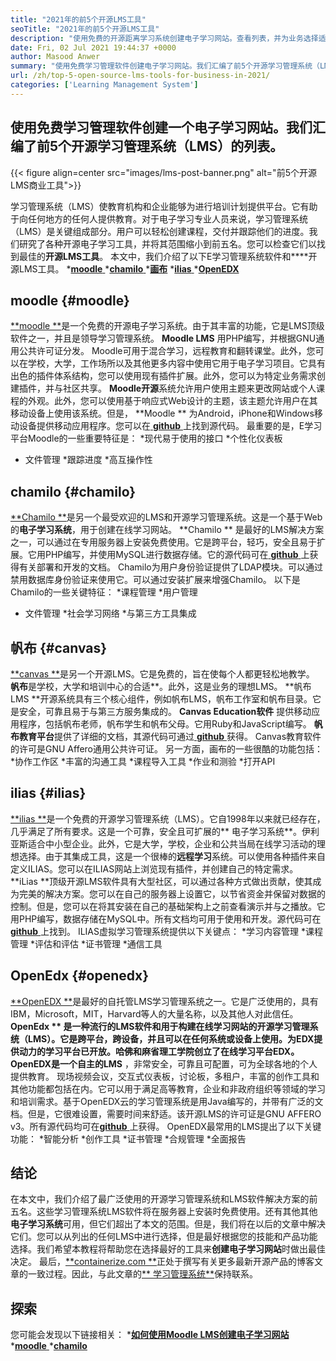 ```yaml
---
title: "2021年的前5个开源LMS工具" 
seoTitle: "2021年的前5个开源LMS工具" 
description: "使用免费的开源距离学习系统创建电子学习网站。查看列表，并为业务选择适当的电子学习LMS。" 
date: Fri, 02 Jul 2021 19:44:37 +0000
author: Masood Anwer
summary: "使用免费学习管理软件创建电子学习网站。我们汇编了前5个开源学习管理系统（LMS）的列表。" 
url: /zh/top-5-open-source-lms-tools-for-business-in-2021/
categories: ['Learning Management System']
---
```


## 使用免费学习管理软件创建一个电子学习网站。我们汇编了前5个开源学习管理系统（LMS）的列表。

{{< figure align=center src="images/lms-post-banner.png" alt="前5个开源LMS商业工具">}}

学习管理系统（LMS）使教育机构和企业能够为进行培训计划提供平台。它有助于向任何地方的任何人提供教育。对于电子学习专业人员来说，学习管理系统（LMS）是关键组成部分。用户可以轻松创建课程，交付并跟踪他们的进度。我们研究了各种开源电子学习工具，并将其范围缩小到前五名。您可以检查它们以找到最佳的**开源LMS工具**。
本文中，我们介绍了以下E学习管理系统软件和****开源LMS工具。
  *[**moodle** ][1]
  *[**chamilo** ][2]
  *[**画布**][3]
  *[**ilias** ][4]
  *[**OpenEDX** ][5]

## moodle   {#moodle}
[**moodle **][6]是一个免费的开源电子学习系统。由于其丰富的功能，它是LMS顶级软件之一，并且是领导学习管理系统。  **Moodle LMS**  用PHP编写，并根据GNU通用公共许可证分发。 Moodle可用于混合学习，远程教育和翻转课堂。此外，您可以在学校，大学，工作场所以及其他更多内容中使用它用于电子学习项目。它具有出色的插件体系结构，您可以使用现有插件扩展。此外，您可以为特定业务需求创建插件，并与社区共享。
**Moodle开源**系统允许用户使用主题来更改网站或个人课程的外观。此外，您可以使用基于响应式Web设计的主题，该主题允许用户在其移动设备上使用该系统。但是， **Moodle ** 为Android，iPhone和Windows移动设备提供移动应用程序。您可以在[ **github**  ][7]上找到源代码。
最重要的是，E学习平台Moodle的一些重要特征是：
  *现代易于使用的接口
  *个性化仪表板
  * 文件管理
  *跟踪进度
  *高互操作性

## chamilo   {#chamilo}
[**Chamilo **][8]是另一个最受欢迎的LMS和开源学习管理系统。这是一个基于Web的**电子学习系统**，用于创建在线学习网站。  **Chamilo ** 是最好的LMS解决方案之一，可以通过在专用服务器上安装免费使用。它是跨平台，轻巧，安全且易于扩展。它用PHP编写，并使用MySQL进行数据存储。它的源代码可在[ **github**  ][9]上获得有关部署和开发的文档。 Chamilo为用户身份验证提供了LDAP模块。可以通过禁用数据库身份验证来使用它。可以通过安装扩展来增强Chamilo。
以下是Chamilo的一些关键特征：
  *课程管理
  *用户管理
  * 文件管理
  *社会学习网络
  *与第三方工具集成

## 帆布 {#canvas}
[**canvas **][10]是另一个开源LMS。它是免费的，旨在使每个人都更轻松地教学。 **帆布**是学校，大学和培训中心的合适**。此外，这是业务的理想LMS。 **帆布LMS **开源系统具有三个核心组件，例如帆布LMS，帆布工作室和帆布目录。它是安全，可靠且易于与第三方服务集成的。  **Canvas Education软件** 提供移动应用程序，包括帆布老师，帆布学生和帆布父母。它用Ruby和JavaScript编写。 **帆布教育平台**提供了详细的文档，其源代码可通过[ **github**  ][11]获得。 Canvas教育软件的许可是GNU Affero通用公共许可证。
另一方面，画布的一些很酷的功能包括：
  *协作工作区
  *丰富的沟通工具
  *课程导入工具
  *作业和测验
  *打开API

## ilias   {#ilias}
[**ilias **][12]是一个免费的开源学习管理系统（LMS）。它自1998年以来就已经存在，几乎满足了所有要求。这是一个可靠，安全且可扩展的** 电子学习系统**。伊利亚斯适合中小型企业。此外，它是大学，学校，企业和公共当局在线学习活动的理想选择。由于其集成工具，这是一个很棒的**远程学习**系统。可以使用各种插件来自定义ILIAS。您可以在ILIAS网站上浏览现有插件，并创建自己的特定需求。
**iLias **顶级开源LMS软件具有大型社区，可以通过各种方式做出贡献，使其成为完美的解决方案。您可以在自己的服务器上设置它，以节省资金并保留对数据的控制。但是，您可以在将其安装在自己的基础架构上之前查看演示并与之播放。它用PHP编写，数据存储在MySQL中。所有文档均可用于使用和开发。源代码可在[ **github**  ][13]上找到。
ILIAS虚拟学习管理系统提供以下关键点：
  *学习内容管理
  *课程管理
  *评估和评估
  *证书管理
  *通信工具

## OpenEdx   {#openedx}
[**OpenEDX **][14]是最好的自托管LMS学习管理系统之一。它是广泛使用的，具有IBM，Microsoft，MIT，Harvard等人的大量名称，以及其他人对此信任。  **OpenEdx ** 是一种流行的LMS软件和用于构建在线学习网站的开源学习管理系统（LMS）。它是跨平台，跨设备，并且可以在任何系统或设备上使用。为EDX提供动力的学习平台已开放。哈佛和麻省理工学院创立了在线学习平台EDX。 OpenEDX是一个自主的LMS** ，非常安全，可靠且可配置，可为全球各地的个人提供教育。
现场视频会议，交互式仪表板，讨论板，多租户，丰富的创作工具和其他功能都包括在内。它可以用于满足高等教育，企业和非政府组织等领域的学习和培训需求。基于OpenEDX云的学习管理系统是用Java编写的，并带有广泛的文档。但是，它很难设置，需要时间来舒适。该开源LMS的许可证是GNU AFFERO v3。所有源代码均可在[**github** ][15]上获得。
OpenEDX最常用的LMS提出了以下关键功能：
  *智能分析
  *创作工具
  *证书管理
  *合规管理
  *全面报告

## 结论
在本文中，我们介绍了最广泛使用的开源学习管理系统和LMS软件解决方案的前五名。这些学习管理系统LMS软件将在服务器上安装时免费使用。还有其他其他**电子学习系统**可用，但它们超出了本文的范围。但是，我们将在以后的文章中解决它们。您可以从列出的任何LMS中进行选择，但是最好根据您的技能和产品功能选择。我们希望本教程将帮助您在选择最好的工具来**创建电子学习网站**时做出最佳决定。
最后，[**containerize.com **][16]正处于撰写有关更多最新开源产品的博客文章的一致过程。因此，与此文章的[** 学习管理系统**][17]保持联系。

## 探索
您可能会发现以下链接相关：
  *[**如何使用Moodle LMS创建电子学习网站**][18]
  *[**moodle** ][19]
  *[**chamilo** ][20]

  
[1]: #Moodle
[2]: #Chamilo
[3]: #Canvas
[4]: #ILIAS
[5]: #OpenEdx
[6]: https://moodle.org/
[7]: https://github.com/moodle/moodle
[8]: https://chamilo.org/en/
[9]: https://github.com/chamilo/chamilo-lms
[10]: https://www.instructure.com/canvas
[11]: https://github.com/instructure/canvas-lms
[12]: https://www.ilias.de/en/
[13]: https://github.com/ILIAS-eLearning/ILIAS
[14]: https://open.edx.org/
[15]: https://github.com/edx/edx-platform
[16]: https://containerize.com
[17]: https://blog.containerize.com/category/learning-management-system/
[18]: https://blog.containerize.com/learning-management-system/how-to-create-e-learning-platform-with-moodle-lms/
[19]: https://products.containerize.com/lms/moodle/
[20]: https://products.containerize.com/lms/chamilo/
